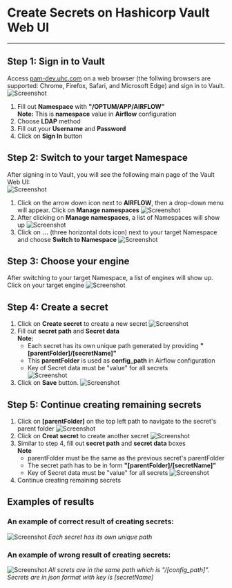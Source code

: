 # Create Secrets on Hashicorp Vault Web UI

---
## Step 1: Sign in to Vault

Access [pam-dev.uhc.com](http://pam-dev.uhc.com) on a web browser (the follwing browsers are supported: Chrome, Firefox, Safari, and Microsoft Edge) and sign in to Vault.  
![Screenshot](img/Vault1.jpg)

1. Fill out **Namespace** with **"/OPTUM/APP/AIRFLOW"**  
**Note:** This is **namespace** value in **Airflow** configuration
2. Choose **LDAP** method
3. Fill out your **Username** and **Password**
4. Click on **Sign In** button

## Step 2: Switch to your target Namespace

After signing in to Vault, you will see the following main page of the Vault Web UI:  
![Screenshot](img/Vault2.png)  

1. Click on the arrow down icon next to **AIRFLOW**, then a drop-down menu will appear. Click on **Manage namespaces**
![Screenshot](img/Vault3.png)
2. After clicking on **Manage namespaces**, a list of Namespaces will show up
![Screenshot](img/Vault4.png)
3. Click on **...** (three horizontal dots icon) next to your target Namespace and choose **Switch to Namespace**
![Screenshot](img/Vault5.png)

## Step 3: Choose your engine
After switching to your target Namespace, a list of engines will show up.
Click on your target engine
![Screenshot](img/Vault7.png)


## Step 4: Create a secret
1. Click on **Create secret** to create a new secret
![Screenshot](img/Vault8.png)
2. Fill out **secret path** and **Secret data**  
**Note:**
    - Each secret has its own unique path generated by providing **"[parentFolder]/[secretName]"**
    - This **parentFolder** is used as **config_path** in Airflow configuration
    - Key of Secret data must be "value" for all secrets  
![Screenshot](img/Vault9.png)
3. Click on **Save** button.
![Screenshot](img/Vault10.png)

## Step 5: Continue creating remaining secrets
1. Click on **[parentFolder]** on the top left path to navigate to the secret's parent folder
![Screenshot](img/Vault11.png)
2. Click on **Creat secret** to create another secret
![Screenshot](img/Vault12.png)
3. Similar to step 4, fill out **secret path** and **secret data** boxes  
**Note**
    - parentFolder must be the same as the previous secret's parentFolder
    - The secret path has to be in form **"[parentFolder]/[secretName]"**
    - Key of Secret data must be "value" for all secrets 
![Screenshot](img/Vault13.png)
4. Continue creating remaining secrets

## Examples of results
### An example of correct result of creating secrets:
![Screenshot](img/Vault14.png)
*Each secret has its own unique path*
### An example of wrong result of creating secrets:
![Screenshot](img/Vault15.png)
*All screts are in the same path which is "/[config_path]". Secrets are in json format with key is [secretName]*

